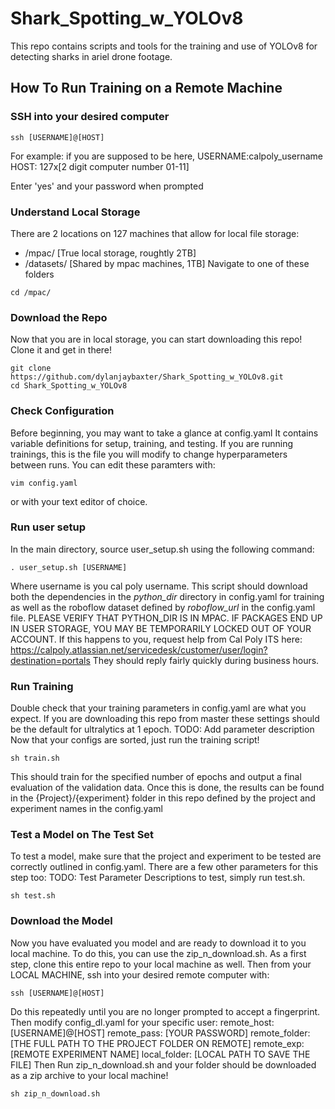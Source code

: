 # Shark_Spotting_w_YOLOv8
This repo contains scripts and tools for the training and use of YOLOv8 for detecting sharks in ariel drone footage.

## How To Run Training on a Remote Machine
### SSH into your desired computer 
```
ssh [USERNAME]@[HOST]
```
For example: if you are supposed to be here, 
USERNAME:calpoly_username HOST: 127x[2 digit computer number 01-11]

Enter 'yes' and your password when prompted

### Understand Local Storage
There are 2 locations on 127 machines that allow for local file storage:
- /mpac/      [True local storage, roughtly 2TB]
- /datasets/  [Shared by mpac machines, 1TB]
Navigate to one of these folders 
```
cd /mpac/
```
### Download the Repo
Now that you are in local storage, you can start downloading this repo!
Clone it and get in there!
```
git clone https://github.com/dylanjaybaxter/Shark_Spotting_w_YOLOv8.git
cd Shark_Spotting_w_YOLOv8
```

### Check Configuration
Before beginning, you may want to take a glance at config.yaml
It contains variable definitions for setup, training, and testing.
If you are running trainings, this is the file you will modify to change
hyperparameters between runs.
You can edit these paramters with:
```
vim config.yaml
```
or with your text editor of choice.

### Run user setup
In the main directory, source user_setup.sh using the following command:
```
. user_setup.sh [USERNAME]
```
Where username is you cal poly username. This script should download both the 
dependencies in the *python_dir* directory in config.yaml for training as well as 
the roboflow dataset defined by *roboflow_url* in the config.yaml file. 
PLEASE VERIFY THAT PYTHON_DIR IS IN MPAC. IF PACKAGES END UP IN USER STORAGE,
YOU MAY BE TEMPORARILY LOCKED OUT OF YOUR ACCOUNT. If this happens to you, request help
from Cal Poly ITS here: 
https://calpoly.atlassian.net/servicedesk/customer/user/login?destination=portals
They should reply fairly quickly during business hours.

### Run Training
Double check that your training parameters in config.yaml are what you expect. If you are
downloading this repo from master these settings should be the default for ultralytics at 1 epoch.
TODO: Add parameter description
Now that your configs are sorted, just run the training script!
```
sh train.sh
```
This should train for the specified number of epochs and output a final evaluation of the validation
data. Once this is done, the results can be found in the {Project}/{experiment} folder in this
repo defined by the project and experiment names in the config.yaml

### Test a Model on The Test Set
To test a model, make sure that the project and experiment to be tested are correctly outlined
in config.yaml. There are a few other parameters for this step too: 
TODO: Test Parameter Descriptions
to test, simply run test.sh.
```
sh test.sh
```

### Download the Model 
Now you have evaluated you model and are ready to download it to you local machine. To do this,
you can use the zip_n_download.sh. As a first step, clone this entire repo to your local machine
as well. Then from your LOCAL MACHINE, ssh into your desired remote computer with:
```
ssh [USERNAME]@[HOST]
```
Do this repeatedly until you are no longer prompted to accept a fingerprint.
Then modify config_dl.yaml for your specific user:
remote_host: [USERNAME]@[HOST]
remote_pass: [YOUR PASSWORD]
remote_folder: [THE FULL PATH TO THE PROJECT FOLDER ON REMOTE]
remote_exp: [REMOTE EXPERIMENT NAME]
local_folder: [LOCAL PATH TO SAVE THE FILE]
Then Run zip_n_download.sh and your folder should be downloaded as a zip archive to your local machine!
```
sh zip_n_download.sh
```
